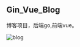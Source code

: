 ## Gin_Vue_Blog

博客项目，后端go,前端vue。

![blog](https://github.com/JaeHua/Gin_Vue_Blog/assets/126366914/1ec4607b-3cdf-4ef1-bb86-ca11cab1159b)

